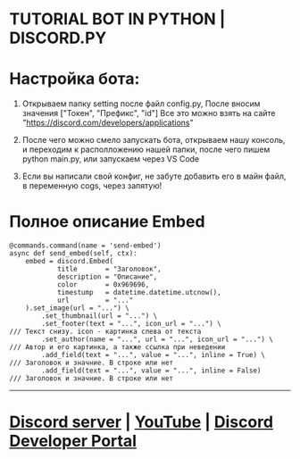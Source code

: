 # TUTORIAL BOT IN PYTHON | DISCORD.PY

# Настройка бота:
 1. Открываем папку setting после файл config.py, После вносим значения ["Токен", "Префикс", "id"] Все это можно взять на сайте "https://discord.com/developers/applications"

 2. После чего можно смело запускать бота, открываем нашу консоль, и переходим к располложению нашей папки, после чего пишем python main.py, или запускаем через VS Code

 3. Если вы написали свой конфиг, не забуте добавить его в майн файл, в переменную cogs, через запятую!


# Полное описание Embed
    @commands.command(name = 'send-embed')
    async def send_embed(self, ctx):
        embed = discord.Embed(
                title       = "Заголовок",
                description = "Описание",
                color       = 0x969696,
                timestump   = datetime.datetime.utcnow(),
                url         = "..."
        ).set_image(url = "...") \
            .set_thumbnail(url = "...") \
            .set_footer(text = "...", icon_url = "...") \                  /// Текст снизу. icon - картинка слева от текста
            .set_author(name = "...", url = "...", icon_url = "...") \     /// Автор и его картинка, а также ссылка при неведении
            .add_field(text = "...", value = "...", inline = True) \       /// Заголовок и значние. В строке или нет
            .add_field(text = "...", value = "...", inline = False)        /// Заголовок и значние. В строке или нет

---
# [Discord server](https://discord.com/invite/YXnexqnJP5) | [YouTube](https://www.youtube.com/channel/UC2Ic2J17SP4jJkFxuMLy4qQ) | [Discord Developer Portal](https://discord.com/developers/docs/intro)
